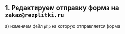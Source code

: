 ## 1. Редактируем отправку форма на `zakaz@rezplitki.ru`
a) изменяем файл `php` на которую отправляется форма